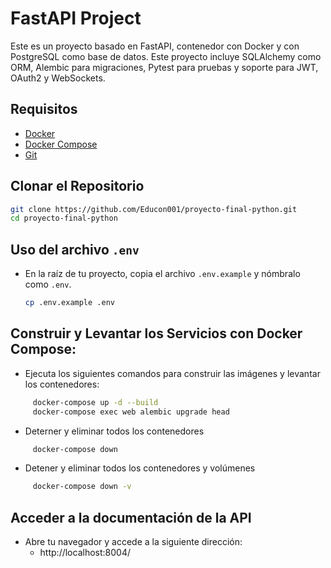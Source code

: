 # FastAPI Project

Este es un proyecto basado en FastAPI, contenedor con Docker y con PostgreSQL como base de datos. Este proyecto incluye SQLAlchemy como ORM, Alembic para migraciones, Pytest para pruebas y soporte para JWT, OAuth2 y WebSockets.

## Requisitos

- [Docker](https://www.docker.com/get-started)
- [Docker Compose](https://docs.docker.com/compose/install/)
- [Git](https://git-scm.com/)

## Clonar el Repositorio

```bash
git clone https://github.com/Educon001/proyecto-final-python.git
cd proyecto-final-python
```

## Uso del archivo `.env`

- En la raíz de tu proyecto, copia el archivo `.env.example` y nómbralo como `.env`.

  ```bash
  cp .env.example .env
  ```

## Construir y Levantar los Servicios con Docker Compose:

- Ejecuta los siguientes comandos para construir las imágenes y levantar los contenedores:
```bash
     docker-compose up -d --build
     docker-compose exec web alembic upgrade head
```

- Deterner y eliminar todos los contenedores
```bash
     docker-compose down
```

- Detener y eliminar todos los contenedores y volúmenes
```bash
     docker-compose down -v
```

## Acceder a la documentación de la API

- Abre tu navegador y accede a la siguiente dirección:
  - http://localhost:8004/